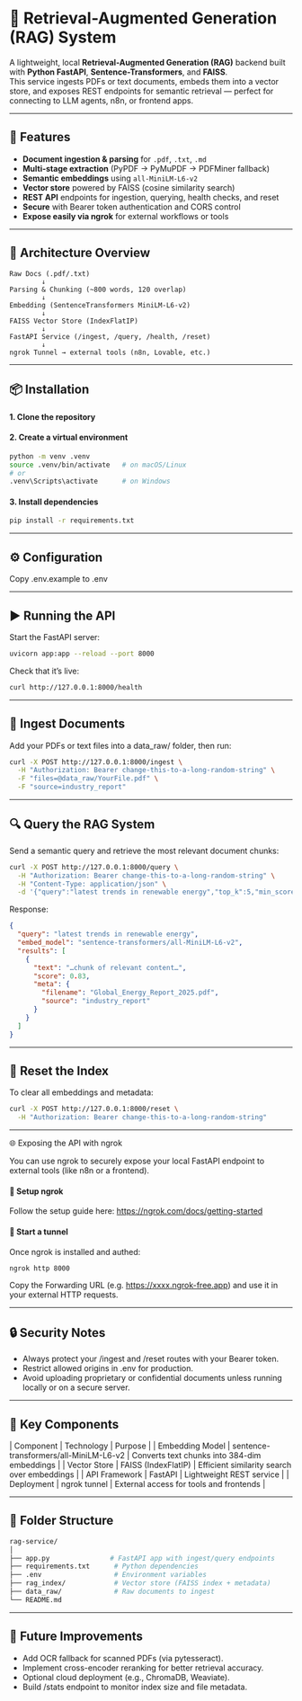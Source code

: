 # 🧠 Retrieval-Augmented Generation (RAG) System

A lightweight, local **Retrieval-Augmented Generation (RAG)** backend built with **Python FastAPI**, **Sentence-Transformers**, and **FAISS**.  
This service ingests PDFs or text documents, embeds them into a vector store, and exposes REST endpoints for semantic retrieval — perfect for connecting to LLM agents, n8n, or frontend apps.

---

## 🚀 Features

- **Document ingestion & parsing** for `.pdf`, `.txt`, `.md`
- **Multi-stage extraction** (PyPDF → PyMuPDF → PDFMiner fallback)
- **Semantic embeddings** using `all-MiniLM-L6-v2`
- **Vector store** powered by FAISS (cosine similarity search)
- **REST API** endpoints for ingestion, querying, health checks, and reset
- **Secure** with Bearer token authentication and CORS control
- **Expose easily via ngrok** for external workflows or tools

---

## 🧩 Architecture Overview

```plaintext
Raw Docs (.pdf/.txt)
        ↓
Parsing & Chunking (~800 words, 120 overlap)
        ↓
Embedding (SentenceTransformers MiniLM-L6-v2)
        ↓
FAISS Vector Store (IndexFlatIP)
        ↓
FastAPI Service (/ingest, /query, /health, /reset)
        ↓
ngrok Tunnel → external tools (n8n, Lovable, etc.)
```

---

## 📦 Installation

#### 1. Clone the repository

#### 2. Create a virtual environment
```bash
python -m venv .venv
source .venv/bin/activate   # on macOS/Linux
# or
.venv\Scripts\activate      # on Windows
```

#### 3. Install dependencies
```bash
pip install -r requirements.txt
```

---

## ⚙️ Configuration
Copy .env.example to .env

---

## ▶️ Running the API

Start the FastAPI server:
```bash
uvicorn app:app --reload --port 8000
```

Check that it’s live:
```bash
curl http://127.0.0.1:8000/health
```

---

## 🔄 Ingest Documents

Add your PDFs or text files into a data_raw/ folder, then run:
```bash
curl -X POST http://127.0.0.1:8000/ingest \
  -H "Authorization: Bearer change-this-to-a-long-random-string" \
  -F "files=@data_raw/YourFile.pdf" \
  -F "source=industry_report"
```

---

## 🔍 Query the RAG System

Send a semantic query and retrieve the most relevant document chunks:
```bash
curl -X POST http://127.0.0.1:8000/query \
  -H "Authorization: Bearer change-this-to-a-long-random-string" \
  -H "Content-Type: application/json" \
  -d '{"query":"latest trends in renewable energy","top_k":5,"min_score":0.2}'
```

Response:
```json
{
  "query": "latest trends in renewable energy",
  "embed_model": "sentence-transformers/all-MiniLM-L6-v2",
  "results": [
    {
      "text": "…chunk of relevant content…",
      "score": 0.83,
      "meta": {
        "filename": "Global_Energy_Report_2025.pdf",
        "source": "industry_report"
      }
    }
  ]
}
```

---

## 🧹 Reset the Index

To clear all embeddings and metadata:
```bash
curl -X POST http://127.0.0.1:8000/reset \
  -H "Authorization: Bearer change-this-to-a-long-random-string"
```

---

🌐 Exposing the API with ngrok

You can use ngrok to securely expose your local FastAPI endpoint to external tools (like n8n or a frontend).

#### 🔗 Setup ngrok
Follow the setup guide here: https://ngrok.com/docs/getting-started

#### 🚀 Start a tunnel
Once ngrok is installed and authed:
```bash
ngrok http 8000
```
Copy the Forwarding URL (e.g. https://xxxx.ngrok-free.app) and use it in your external HTTP requests.

---

## 🔒 Security Notes

- Always protect your /ingest and /reset routes with your Bearer token.
- Restrict allowed origins in .env for production.
- Avoid uploading proprietary or confidential documents unless running locally or on a secure server.

---

## 🧠 Key Components

| Component | Technology | Purpose |
| Embedding Model | sentence-transformers/all-MiniLM-L6-v2 | Converts text chunks into 384-dim embeddings |
| Vector Store | FAISS (IndexFlatIP) | Efficient similarity search over embeddings |
| API Framework | FastAPI | Lightweight REST service |
| Deployment | ngrok tunnel | External access for tools and frontends |

---

## 📂 Folder Structure

```bash
rag-service/
│
├── app.py               # FastAPI app with ingest/query endpoints
├── requirements.txt      # Python dependencies
├── .env                  # Environment variables
├── rag_index/            # Vector store (FAISS index + metadata)
├── data_raw/             # Raw documents to ingest
└── README.md
```

---

## 🧱 Future Improvements

- Add OCR fallback for scanned PDFs (via pytesseract).
- Implement cross-encoder reranking for better retrieval accuracy.
- Optional cloud deployment (e.g., ChromaDB, Weaviate).
- Build /stats endpoint to monitor index size and file metadata.
